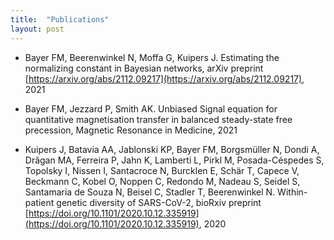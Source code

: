 ```yaml
---
title:  "Publications"
layout: post
---
```


* Bayer FM, Beerenwinkel N, Moffa G, Kuipers J. Estimating the normalizing constant in Bayesian networks, arXiv preprint [https://arxiv.org/abs/2112.09217](https://arxiv.org/abs/2112.09217), 2021

* Bayer FM, Jezzard P, Smith AK. Unbiased Signal equation for quantitative magnetisation transfer in balanced steady-state free precession, Magnetic Resonance in Medicine, 2021

* Kuipers J, Batavia AA, Jablonski KP, Bayer FM, Borgsmüller N, Dondi A, Drăgan MA, Ferreira P, Jahn K, Lamberti L, Pirkl M, Posada-Céspedes S, Topolsky I, Nissen I, Santacroce N, Burcklen E, Schär T, Capece V, Beckmann C, Kobel O, Noppen C, Redondo M, Nadeau S, Seidel S, Santamaria de Souza N, Beisel C, Stadler T, Beerenwinkel N. Within-patient genetic diversity of SARS-CoV-2, bioRxiv preprint [https://doi.org/10.1101/2020.10.12.335919](https://doi.org/10.1101/2020.10.12.335919), 2020
